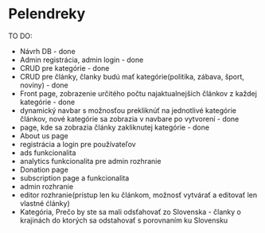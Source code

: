 # Pelendreky

TO DO:
- Návrh DB - done
- Admin registrácia, admin login - done
- CRUD pre kategórie - done
- CRUD pre články, članky budú mať kategórie(politika, zábava, šport, noviny) - done
- Front page, zobrazenie určitého počtu najaktualnejších článkov z každej kategórie - done
- dynamický navbar s možnosťou prekliknúť na jednotlivé kategórie článkov, nové kategórie sa zobrazia v navbare po vytvorení - done
- page, kde sa zobrazia články zakliknutej kategórie - done
- About us page
- registrácia a login pre používateľov
- ads funkcionalita
- analytics funkcionalita pre admin rozhranie
- Donation page
- subscription page a funkcionalita
- admin rozhranie
- editor rozhranie(prístup len ku článkom, možnosť vytvárať a editovať len vlastné ćlánky)
- Kategória, Prečo by ste sa mali odsťahovať zo Slovenska - članky o krajinách do ktorých sa odstahovať s porovnaním ku Slovensku
